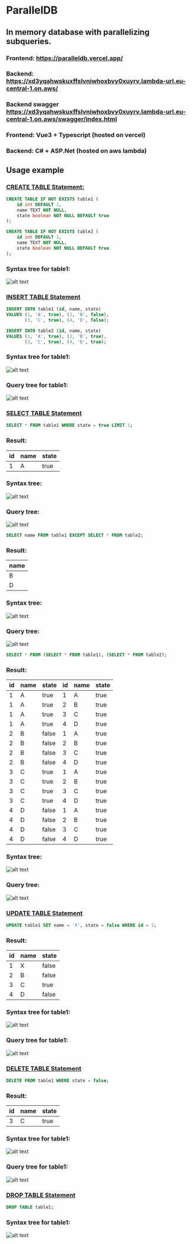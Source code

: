 # ParallelDB

## In memory database with parallelizing subqueries.

### Frontend: https://paralleldb.vercel.app/

### Backend: https://xd3yqahwskuxffslvniwhoxbvy0xuyrv.lambda-url.eu-central-1.on.aws/

### Backend swagger https://xd3yqahwskuxffslvniwhoxbvy0xuyrv.lambda-url.eu-central-1.on.aws/swagger/index.html

### Frontend: Vue3 + Typescript (hosted on vercel)

### Backend: C# + ASP.Net (hosted on aws lambda)

## Usage example

### <ins>CREATE TABLE Statement:</ins>

``` sql
CREATE TABLE IF NOT EXISTS table1 (
    id int DEFAULT 1,
    name TEXT NOT NULL,
    state boolean NOT NULL DEFAULT true
);
```
``` sql
CREATE TABLE IF NOT EXISTS table2 (
    id int DEFAULT 1,
    name TEXT NOT NULL,
    state boolean NOT NULL DEFAULT true
);
```
### Syntax tree for table1:
![alt text](images/createSyntax.svg "Create")


### <ins>INSERT TABLE Statement</ins>
``` sql
INSERT INTO table1 (id, name, state) 
VALUES (1, 'A', true), (2, 'B', false), 
       (3, 'C', true), (4, 'D', false);
```

``` sql
INSERT INTO table2 (id, name, state) 
VALUES (1, 'A', true), (2, 'B', true), 
       (3, 'C', true), (4, 'D', true);
```
### Syntax tree for table1:
![alt text](images/insertSyntax.svg "InsertSyntax")
### Query tree for table1:
![alt text](images/insertQuery.svg "InsertQuery")
### <ins>SELECT TABLE Statement</ins>
``` sql
SELECT * FROM table1 WHERE state = true LIMIT 1;
```
### Result:
| id           | name      | state      |
|--------------|-----------|------------|
| 1            | A         | true       |
### Syntax tree:
![alt text](images/selectSyntax.svg "SelectSyntax")
### Query tree:
![alt text](images/selectQuery.svg "SelectQuery")
``` sql
SELECT name FROM table1 EXCEPT SELECT * FROM table2;
```
### Result:
| name         |
|--------------|
| B            |
| D            |
### Syntax tree:
![alt text](images/select2Syntax.svg "Select2Syntax")
### Query tree:
![alt text](images/select2Query.svg "Select2Query")

``` sql
SELECT * FROM (SELECT * FROM table1), (SELECT * FROM table2);
```
### Result:
| id           | name      | state      | id         | name       | state      |
|--------------|-----------|------------|------------|------------|------------|
| 1 | A | true  | 1       | A        | true        |
| 1 | A | true | 2        | B        | true       |
| 1 | A | true | 3        | C        | true       |
| 1 | A | true | 4        | D        | true        |
| 2 | B | false | 1        | A        | true       |
| 2 | B | false | 2        | B       | true       |
| 2 | B | false | 3        | C        | true       |
| 2 | B | false | 4        | D        | true       |
| 3 | C | true | 1        | A        | true       |
| 3 | C | true | 2        | B        | true       |
| 3 | C | true | 3        | C        | true       |
| 3 | C | true | 4        | D        | true       |
| 4 | D | false | 1        | A        | true       |
| 4 | D | false | 2        | B        | true       |
| 4 | D | false | 3        | C        | true       |
| 4 | D | false | 4        | D        | true       |
### Syntax tree:
![alt text](images/select3Syntax.svg "Select2Syntax")
### Query tree:
![alt text](images/select3Query.svg "Select2Query")
### <ins>UPDATE TABLE Statement</ins>
``` sql
UPDATE table1 SET name = 'X', state = false WHERE id = 1;
```
### Result:
| id           | name      | state      |
|--------------|-----------|------------|
| 1            | X         | false      |
| 2            | B         | false      |
| 3            | C         | true       |
| 4            | D         | false      |
### Syntax tree for table1:
![alt text](images/updateSyntax.svg "updateSyntax")
### Query tree for table1:
![alt text](images/updateQuery.svg "updateQuery")
### <ins>DELETE TABLE Statement</ins>
``` sql
DELETE FROM table1 WHERE state = false;
```
### Result:
| id           | name      | state      |
|--------------|-----------|------------|
| 3            | C         | true       |
### Syntax tree for table1:
![alt text](images/deleteSyntax.svg "deleteSyntax")
### Query tree for table1:
![alt text](images/deleteQuery.svg "deleteQuery")
### <ins>DROP TABLE Statement</ins>

``` sql
DROP TABLE table1;
```

### Syntax tree for table1:
![alt text](images/dropSyntax.svg "dropSyntax")